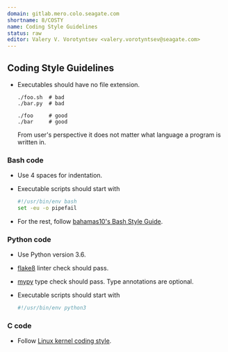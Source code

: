 ```yaml
---
domain: gitlab.mero.colo.seagate.com
shortname: 8/COSTY
name: Coding Style Guidelines
status: raw
editor: Valery V. Vorotyntsev <valery.vorotyntsev@seagate.com>
---
```


## Coding Style Guidelines

* Executables should have no file extension.
  ```
  ./foo.sh  # bad
  ./bar.py  # bad

  ./foo     # good
  ./bar     # good
  ```
  From user's perspective it does not matter what language a program
  is written in.

### Bash code

* Use 4 spaces for indentation.

* Executable scripts should start with
  ```bash
  #!/usr/bin/env bash
  set -eu -o pipefail
  ```

* For the rest, follow
  [bahamas10's Bash Style Guide](https://github.com/bahamas10/bash-style-guide).

### Python code

* Use Python version 3.6.

* [flake8](https://pypi.org/project/flake8/) linter check should pass.

* [mypy](https://mypy.readthedocs.io/en/stable/) type check should pass.
  Type annotations are optional.

* Executable scripts should start with
  ```python
  #!/usr/bin/env python3
  ```

### C code

* Follow [Linux kernel coding style](https://www.kernel.org/doc/html/latest/process/coding-style.html).
